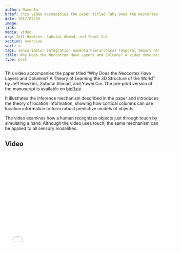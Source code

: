 ```yaml
---
author: Numenta
brief: This video accompanies the paper titled “Why Does the Neocortex Have Layers and Columns? A Theory of Learning the 3D Structure of the World” by Jeff Hawkins, Subutai Ahmad, and Yuwei Cui.
date: 2017/07/25
image:
link:
media: video
org: Jeff Hawkins, Subutai Ahmad, and Yuwei Cui
section: overview
sort: a
tags: sensorimotor integration numenta hierarchical temporal memory htm technology nupic
title: Why Does the Neocortex Have Layers and Columns? A video demonstration
type: post
---
```


This video accompanies the paper titled “Why Does the Neocortex Have Layers and Columns? A Theory of Learning the 3D Structure of the World” by Jeff Hawkins, Subutai Ahmad, and Yuwei Cui. The pre-print version of the manuscript is available on [bioRxiv](http://www.biorxiv.org/content/early/2017/07/12/162263).

It illustrates the inference mechanism described in the paper and introduces the theory of location information, showing how cortical columns can use location information to form robust predictive models of objects.

The video examines how a human recognizes objects just through touch by simulating a hand. Although the video uses touch, the same mechanism can be applied to all sensory modalities.

## Video

<div class="video-container media-border">
  <iframe width="560" height="315" src="//www.youtube.com/embed/fhnMUc36opI" frameborder="0" allowfullscreen></iframe>
</div>
